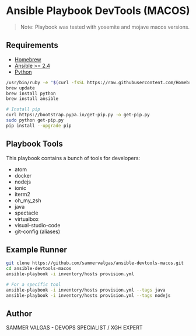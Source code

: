 Ansible Playbook DevTools (MACOS)
================

 > Note: Playbook was tested with yosemite and mojave macos versions.

Requirements
----------------

* [Homebrew](https://brew.sh/index_pt-br)
* [Ansible >= 2.4](https://www.ansible.com/resources/get-started)
* [Python](https://www.python.org/)

```bash
/usr/bin/ruby -e "$(curl -fsSL https://raw.githubusercontent.com/Homebrew/install/master/install)"
brew update
brew install python
brew install ansible

# Install pip
curl https://bootstrap.pypa.io/get-pip.py -o get-pip.py
sudo python get-pip.py
pip install --upgrade pip
```

Playbook Tools
----------------
This playbook contains a bunch of tools for developers:

* atom
* docker
* nodejs
* ionic
* iterm2
* oh_my_zsh
* java
* spectacle
* virtualbox
* visual-studio-code
* git-config (aliases)


Example Runner
-----------------

```bash
git clone https://github.com/sammervalgas/ansible-devtools-macos.git
cd ansible-devtools-macos
ansible-playbook -i inventory/hosts provision.yml

# For a specific tool
ansible-playbook -i inventory/hosts provision.yml --tags java
ansible-playbook -i inventory/hosts provision.yml --tags nodejs

```

Author
----------------
SAMMER VALGAS - DEVOPS SPECIALIST / XGH EXPERT
